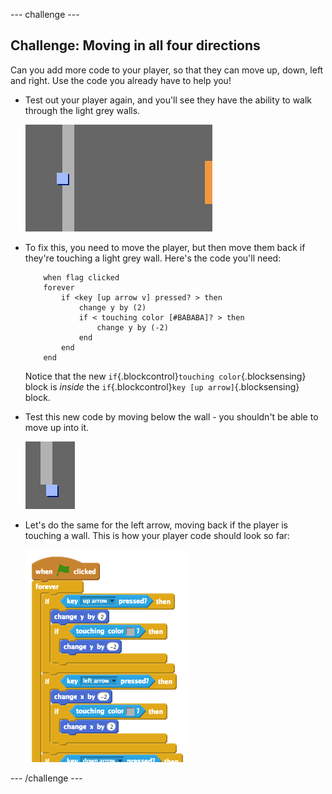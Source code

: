 --- challenge ---
## Challenge: Moving in all four directions
Can you add more code to your player, so that they can move up, down, left and right. Use the code you already have to help you!



+ Test out your player again, and you'll see they have the ability to walk through the light grey walls.

	![screenshot](images/world-walls.png)

+ To fix this, you need to move the player, but then move them back if they're touching a light grey wall. Here's the code you'll need:

	```blocks
		when flag clicked
		forever
			if <key [up arrow v] pressed? > then
				change y by (2)
				if < touching color [#BABABA]? > then
					change y by (-2)
				end
			end
		end
	```

	Notice that the new `if`{.blockcontrol}`touching color`{.blocksensing} block is _inside_ the `if`{.blockcontrol}`key [up arrow]`{.blocksensing} block.

+ Test this new code by moving below the wall - you shouldn't be able to move up into it.

	![screenshot](images/world-walls-test.png)

+ Let's do the same for the left arrow, moving back if the player is touching a wall. This is how your player code should look so far:

	![screenshot](images/world-wall-code.png)


--- /challenge ---
